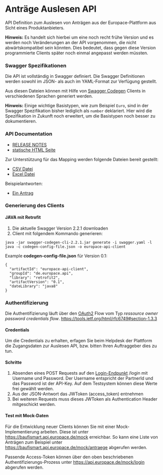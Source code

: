 # Anträge Auslesen API
API Definition zum Auslesen von Anträgen aus der Europace-Plattform aus Sicht eines Produktanbieters.

**Hinweis:** Es handelt sich hierbei um eine noch recht frühe Version und es werden noch Veränderungen an der API vorgenommen, die nicht abwärtskompatibel sein könnten. Dies bedeutet, dass gegen diese Version programmierte Clients später noch einmal angepasst werden müssten.

### Swagger Spezifikationen
Die API ist vollständig in Swagger definiert. Die Swagger Definitionen werden sowohl im JSON- als auch im YAML-Format zur Verfügung gestellt.

Aus diesen Dateien können mit Hilfe von [Swagger Codegen](https://github.com/swagger-api/swagger-codegen) Clients in verschiedenen Sprachen generiert werden.

**Hinweis:** Einige wichtige Basistypen, wie zum Beispiel `Euro`, sind in der Swagger Spezifikation bisher lediglich als `number` deklariert. Hier wird die Spezifikation in Zukunft noch erweitert, um die Basistypen noch besser zu dokumentieren.

### API Documentation

 - [RELEASE NOTES](RELEASE_NOTES.MD)
 - [statische HTML Seite](http://htmlpreview.github.io?https://raw.githubusercontent.com/hypoport/europace2-api/master/BaufiSmart/antraege-auslesen/Dokumentation/index.html)

Zur Unterstützung für das Mapping werden folgende Dateien bereit gestellt:
  - [CSV Datei](definitions.csv)
  - [Excel Datei](definitions.xls)

Beispielantworten:
- [Ein Antrag](beispiel-antrag.json)

### Generierung des Clients
#### JAVA mit Retrofit

1. Die aktuelle Swagger Version 2.2.1 downloaden
2. Client mit folgendem Kommando generieren:


```
java -jar swagger-codegen-cli-2.2.1.jar generate -i swagger.yaml -l java -c codegen-config-file.json -o europace-api-client
```

Example **codegen-config-file.json** für Version 0.1:

```
{
  "artifactId": "europace-api-client",
  "groupId": "de.europace.api",
  "library": "retrofit2",
  "artifactVersion": "0.1",
  "dateLibrary": "java8"
}

```

### Authentifizierung

Die Authentifizierung läuft über den [OAuth2](https://oauth.net/2/) Flow vom Typ *ressource owner password credentials flow*.
https://tools.ietf.org/html/rfc6749#section-1.3.3


#### Credentials
Um die Credentials zu erhalten, erfagen Sie beim Helpdesk der Plattform die Zugangsdaten zur Auslesen API, bzw. bitten Ihren Auftraggeber dies zu tun.

#### Schritte 
1. Absenden eines POST Requests auf den [Login-Endpunkt](https://htmlpreview.github.io/?https://raw.githubusercontent.com/hypoport/europace2-api/master/BaufiSmart/antraege-auslesen/Dokumentation/index.html#_oauth2) /login mit Username und Password. Der Username entspricht der PartnerId und das Password ist der API-Key. Auf dem Testsystem können diese Werte frei gewählt werden.
2. Aus der JSON-Antwort das JWToken (access_token) entnehmen
3. Bei weiteren Requests muss dieses JWToken als Authentication Header mitgeschickt werden.

#### Test mit Mock-Daten
Für die Entwicklung neuer Clients können Sie mit einer Mock-Implementierung arbeiten. Diese ist unter https://baufismart.api.europace.de/mock erreichbar. So kann eine Liste von Anträgen zum Beispiel unter https://baufismart.api.europace.de/mock/antraege abgerufen werden.

Passende Access-Token können über den oben beschriebenen Authentifizierungs-Prozess unter https://api.europace.de/mock/login abgerufen werden.